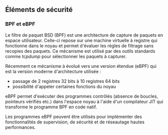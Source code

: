 ## Éléments de sécurité

### BPF et eBPF

Le filtre de paquet BSD (BPF) est une architecture de capture de paquets en espace utilisateur.
Celle-ci repose sur une machine virtuelle à registre qui fonctionne dans le noyau et permet
d'évaluer les règles de filtrage sans recopies des paquets. Ce mécanisme est utilisé par des outils
standards comme *tcpdump* pour sélectionner les paquets à capturer.

Récemment ce mécanisme à évolué vers une version étendue (eBPF) qui est la version moderne
d'architecture utilisée : 

* passage de 2 registres 32 bits à 10 registres 64 bits
* possibilité d'appeler certaines fonctions du noyau

eBPF permet d'exécuter des programmes contrôlés (absence de boucles, pointeurs vérifiés etc.) dans
l'espace noyau à l'aide d'un compilateur JIT qui transforme le programme BPF en code natif.

Les programmes eBPF peuvent être utilisés pour implémenter des fonctionnalités de supervision, de
sécurité et de réseautage hautes performances.
